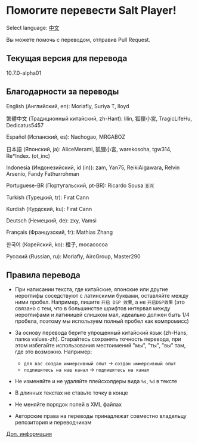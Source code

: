 # Помогите перевести Salt Player!

Select language: [中文](https://github.com/Moriafly/SaltPlayerSource/blob/main/translations/README.md)

Вы можете помочь с переводом, отправив Pull Request.

## Текущая версия для перевода

10.7.0-alpha01

## Благодарности за переводы

English (Английский, en): Moriafly, Suriya T, lloyd

繁體中文 (Традиционный китайский, zh-Hant): lilin, 狐狸小宮, TragicLifeHu, Dedicatus5457

Español (Испанский, es): Nachogao, MRGABOZ

日本語 (Японский, ja): AliceMerami, 狐狸小宮, warekosoha, tgw314, Re*Index. (ot_inc)

Indonesia (Индонезийский, id (in)): zam, Yan75, ReikiAigawara, Relvin Arsenio, Fandy Fathurrohman

Portuguese-BR (Португальский, pt-BR): Ricardo Sousa 🇧🇷

Turkish (Турецкий, tr): Fırat Cann

Kurdish (Курдский, ku): Fırat Cann

Deutsch (Немецкий, de): zxy, Vamsi

Français (Французский, fr): Mathias Zhang

한국어 (Корейский, ko): 橙子, mocacocoa

Русский (Russian, ru): Moriafly, AircGroup, Master290

## Правила перевода

- При написании текста, где китайские, японские или другие иероглифы соседствуют с латинскими буквами, оставляйте между ними пробел. Например, пишите `开启 DSP 效果`, а не `开启DSP效果` (это связано с тем, что в большинстве шрифтов интервал между иероглифами и латиницей слишком мал, идеально должен быть 1/4 пробела, поэтому мы используем полный пробел как компромисс)

- За основу перевода берите упрощенный китайский язык (zh-Hans, папка values-zh). Старайтесь сохранять точность перевода, при этом избегайте использования местоимений "мы", "ты", "вы" там, где это возможно. Например:
  - `для вас создан иммерсивный опыт` -> `создан иммерсивный опыт`
  - `подпишитесь на наш канал` -> `подпишитесь на канал`

- Не изменяйте и не удаляйте плейсхолдеры вида `%s`, `%d` в тексте

- В длинных текстах не ставьте точку в конце

- Не меняйте порядок полей в XML файлах

- Авторские права на переводы принадлежат совместно владельцу репозитория и переводчикам

[Доп. информация](https://sakawish.github.io/open-source/salt-ui/tdts/)
